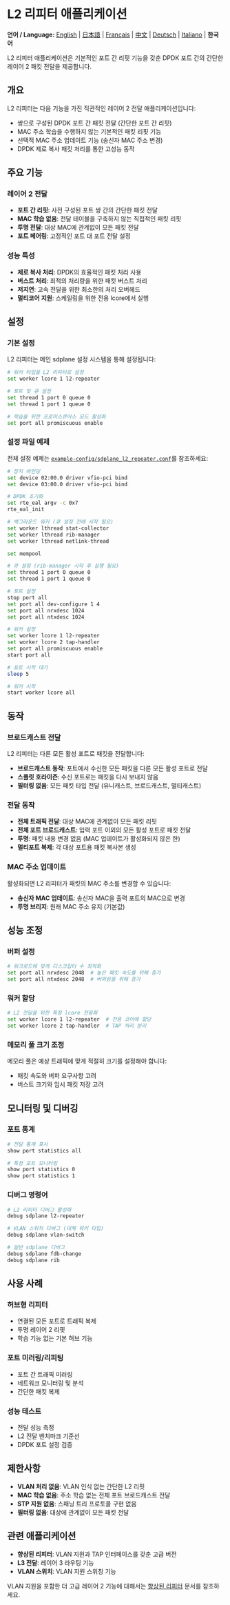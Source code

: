 # L2 리피터 애플리케이션

**언어 / Language:** [English](../l2-repeater-application.md) | [日本語](../ja/l2-repeater-application.md) | [Français](../fr/l2-repeater-application.md) | [中文](../zh/l2-repeater-application.md) | [Deutsch](../de/l2-repeater-application.md) | [Italiano](../it/l2-repeater-application.md) | **한국어**

L2 리피터 애플리케이션은 기본적인 포트 간 리핏 기능을 갖춘 DPDK 포트 간의 간단한 레이어 2 패킷 전달을 제공합니다.

## 개요

L2 리피터는 다음 기능을 가진 직관적인 레이어 2 전달 애플리케이션입니다:
- 쌍으로 구성된 DPDK 포트 간 패킷 전달 (간단한 포트 간 리핏)
- MAC 주소 학습을 수행하지 않는 기본적인 패킷 리핏 기능
- 선택적 MAC 주소 업데이트 기능 (송신자 MAC 주소 변경)
- DPDK 제로 복사 패킷 처리를 통한 고성능 동작

## 주요 기능

### 레이어 2 전달
- **포트 간 리핏**: 사전 구성된 포트 쌍 간의 간단한 패킷 전달
- **MAC 학습 없음**: 전달 테이블을 구축하지 않는 직접적인 패킷 리핏
- **투명 전달**: 대상 MAC에 관계없이 모든 패킷 전달
- **포트 페어링**: 고정적인 포트 대 포트 전달 설정

### 성능 특성
- **제로 복사 처리**: DPDK의 효율적인 패킷 처리 사용
- **버스트 처리**: 최적의 처리량을 위한 패킷 버스트 처리
- **저지연**: 고속 전달을 위한 최소한의 처리 오버헤드
- **멀티코어 지원**: 스케일링을 위한 전용 lcore에서 실행

## 설정

### 기본 설정
L2 리피터는 메인 sdplane 설정 시스템을 통해 설정됩니다:

```bash
# 워커 타입을 L2 리피터로 설정
set worker lcore 1 l2-repeater

# 포트 및 큐 설정
set thread 1 port 0 queue 0  
set thread 1 port 1 queue 0

# 학습을 위한 프로미스큐어스 모드 활성화
set port all promiscuous enable
```

### 설정 파일 예제
전체 설정 예제는 [`example-config/sdplane_l2_repeater.conf`](../../example-config/sdplane_l2_repeater.conf)를 참조하세요:

```bash
# 장치 바인딩
set device 02:00.0 driver vfio-pci bind
set device 03:00.0 driver vfio-pci bind

# DPDK 초기화
set rte_eal argv -c 0x7
rte_eal_init

# 백그라운드 워커 (큐 설정 전에 시작 필요)
set worker lthread stat-collector
set worker lthread rib-manager
set worker lthread netlink-thread

set mempool

# 큐 설정 (rib-manager 시작 후 실행 필요)
set thread 1 port 0 queue 0
set thread 1 port 1 queue 0

# 포트 설정
stop port all
set port all dev-configure 1 4
set port all nrxdesc 1024
set port all ntxdesc 1024

# 워커 설정
set worker lcore 1 l2-repeater
set worker lcore 2 tap-handler
set port all promiscuous enable
start port all

# 포트 시작 대기
sleep 5

# 워커 시작
start worker lcore all
```

## 동작

### 브로드캐스트 전달
L2 리피터는 다른 모든 활성 포트로 패킷을 전달합니다:
- **브로드캐스트 동작**: 포트에서 수신한 모든 패킷을 다른 모든 활성 포트로 전달
- **스플릿 호라이즌**: 수신 포트로는 패킷을 다시 보내지 않음
- **필터링 없음**: 모든 패킷 타입 전달 (유니캐스트, 브로드캐스트, 멀티캐스트)

### 전달 동작
- **전체 트래픽 전달**: 대상 MAC에 관계없이 모든 패킷 리핏
- **전체 포트 브로드캐스트**: 입력 포트 이외의 모든 활성 포트로 패킷 전달
- **투명**: 패킷 내용 변경 없음 (MAC 업데이트가 활성화되지 않은 한)
- **멀티포트 복제**: 각 대상 포트용 패킷 복사본 생성

### MAC 주소 업데이트
활성화되면 L2 리피터가 패킷의 MAC 주소를 변경할 수 있습니다:
- **송신자 MAC 업데이트**: 송신자 MAC을 출력 포트의 MAC으로 변경
- **투명 브리지**: 원래 MAC 주소 유지 (기본값)

## 성능 조정

### 버퍼 설정
```bash
# 워크로드에 맞게 디스크립터 수 최적화
set port all nrxdesc 2048  # 높은 패킷 속도를 위해 증가
set port all ntxdesc 2048  # 버퍼링을 위해 증가
```

### 워커 할당
```bash
# L2 전달을 위한 특정 lcore 전용화
set worker lcore 1 l2-repeater  # 전용 코어에 할당
set worker lcore 2 tap-handler  # TAP 처리 분리
```

### 메모리 풀 크기 조정
메모리 풀은 예상 트래픽에 맞게 적절히 크기를 설정해야 합니다:
- 패킷 속도와 버퍼 요구사항 고려
- 버스트 크기와 임시 패킷 저장 고려

## 모니터링 및 디버깅

### 포트 통계
```bash
# 전달 통계 표시
show port statistics all

# 특정 포트 모니터링
show port statistics 0
show port statistics 1
```

### 디버그 명령어
```bash
# L2 리피터 디버그 활성화
debug sdplane l2-repeater

# VLAN 스위치 디버그 (대체 워커 타입)
debug sdplane vlan-switch

# 일반 sdplane 디버그
debug sdplane fdb-change
debug sdplane rib
```

## 사용 사례

### 허브형 리피터
- 연결된 모든 포트로 트래픽 복제
- 투명 레이어 2 리핏
- 학습 기능 없는 기본 허브 기능

### 포트 미러링/리피팅
- 포트 간 트래픽 미러링
- 네트워크 모니터링 및 분석
- 간단한 패킷 복제

### 성능 테스트
- 전달 성능 측정
- L2 전달 벤치마크 기준선
- DPDK 포트 설정 검증

## 제한사항

- **VLAN 처리 없음**: VLAN 인식 없는 간단한 L2 리핏
- **MAC 학습 없음**: 주소 학습 없는 전체 포트 브로드캐스트 전달
- **STP 지원 없음**: 스패닝 트리 프로토콜 구현 없음
- **필터링 없음**: 대상에 관계없이 모든 패킷 전달

## 관련 애플리케이션

- **향상된 리피터**: VLAN 지원과 TAP 인터페이스를 갖춘 고급 버전
- **L3 전달**: 레이어 3 라우팅 기능
- **VLAN 스위치**: VLAN 지원 스위칭 기능

VLAN 지원을 포함한 더 고급 레이어 2 기능에 대해서는 [향상된 리피터](enhanced-repeater.md) 문서를 참조하세요.